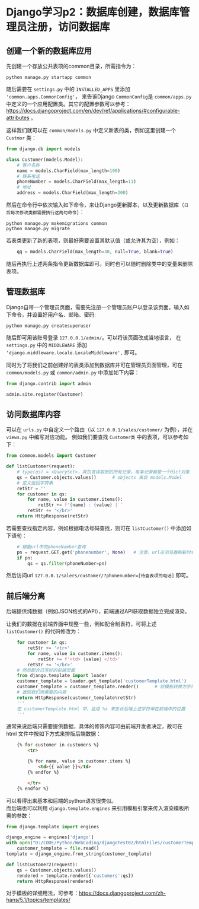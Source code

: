 # Django学习p2：数据库创建，数据库管理员注册，访问数据库

## 创建一个新的数据库应用

先创建一个存放公共表项的common目录，所需指令为：
```commandline
python manage.py startapp common
```
随后需要在 `settings.py` 中的 `INSTALLED_APPS` 里添加 `'common.apps.CommonConfig'`，
来告诉Django `CommonConfig`是 `common/apps.py` 中定义的一个应用配置类。其它的配置参数可以参考：
https://docs.djangoproject.com/en/dev/ref/applications/#configurable-attributes 。

这样我们就可以在 `common/models.py` 中定义新表的类，例如这里创建一个 `Custmor` 类：
```python
from django.db import models

class Customer(models.Model):
    # 客户名称
    name = models.CharField(max_length=100)
    # 联系电话
    phoneNumber = models.CharField(max_length=11)
    # 地址
    address = models.CharField(max_length=200)
```
然后在命令行中依次输入如下命令，来让Django更新脚本，以及更新数据库（`日后每次修改类都需要执行这两句命令`）：
```commandline
python manage.py makemigrations common
python manage.py migrate
```
若表类更新了新的表项，则最好需要设置其默认值（或允许其为空），例如：
```python
    qq = models.CharField(max_length=30, null=True, blank=True)
```
随后再执行上述两条指令更新数据库即可。同时也可以随时删除类中的变量来删除表项。

## 管理数据库

Django自带一个管理员页面，需要先注册一个管理员账户以登录该页面。输入如下命令，并设置好用户名、邮箱、密码:
```commandline
python manage.py createsuperuser
```

随后即可用该账号登录 `127.0.0.1/admin/`。可以将该页面改成当地语言，
在 `settings.py` 中的 `MIDDLEWARE` 添加 `'django.middleware.locale.LocaleMiddleware',` 即可。

同时为了将我们之前创建好的表类添加到数据库并可在管理员页面管理，可在 `common/models.py` 或 `common/admin.py` 中添加如下内容：
```python
from django.contrib import admin

admin.site.register(Customer)
```

## 访问数据库内容

可以在 `urls.py` 中自定义一个路由（以 `127.0.0.1/sales/customer/` 为例），并在 `views.py` 中编写对应功能。
例如我们要查找 `Customer类` 中的表项，可以参考如下：
```python
from common.models import Customer

def listCustomer(request):
    # type(qs) = <QuerySet>，其包含读取到的所有记录。每条记录都是一个dict对象（key是字段名，value是字段值）
    qs = Customer.objects.values()      # objects 来自 models.Model
    # 定义返回字符串
    retStr = ''
    for customer in qs:
        for name, value in customer.items():
            retStr += f'{name} : {value} | '
        retStr += '</br>'
    return HttpResponse(retStr)
```
若需要查找指定内容，例如根据电话号码查找，则可在 `listCustomer()` 中添加如下语句：
```python
    # 根据url中的phoneNumber查询
    pn = request.GET.get('phonenumber', None)   # 注意，url在浏览器刷新时会自动全转为小写，所以此处冒号内不要出现大写
    if pn:
        qs = qs.filter(phoneNumber=pn)
```
然后访问url `127.0.0.1/salers/customer/?phonenumber=[待查表项的电话]` 即可。

## 前后端分离

后端提供纯数据（例如JSON格式的API），前端通过API获取数据独立完成渲染。

让我们的数据在前端界面中规整一些，例如配合制表符，可将上述 `listCustomer()` 的代码修改为：
```python
    for customer in qs:
        retStr += '<tr>'
        for name, value in customer.items():
            retStr += f'<td> {value} </td>'
        retStr += '</br>'
    # 然后配合已写好的前端页面
    from django.template import loader
    customer_template = loader.get_template('customerTemplate.html')    # 以模板形式(Django的Template)获取html文件，适用于render()
    customer_template = customer_template.render()      # 将模板转换为字符串形式(Django的SafeString)
    # 返回我们所需要的内容
    return HttpResponse(customer_template%retStr)
    '''
    在 customerTemplate.html 中，会用 %s 来告诉后端上述字符串在前端中的位置
    '''
```

通常来说后端只需要提供数据，具体的修饰内容可由前端开发者决定，故可在 html 文件中按如下方式来排版后端数据：
```html
    {% for customer in customers %}
        <tr>

        {% for name, value in customer.items %}
            <td>{{ value }}</td>
        {% endfor %}

        </tr>
    {% endfor %}
```
可以看得出来基本和后端的python语言很类似。  
而后端也可以利用 `django.template.engines` 来引用模板引擎来传入渲染模板所需的参数：
```python
from django.template import engines

django_engine = engines['django']
with open("D:/CODE/Python/WebCoding/djangoTest02/htmlFiles/customerTemplateTutorial.html", "r", encoding="utf-8") as file:
    customer_template = file.read()
template = django_engine.from_string(customer_template)

def listCustomer2(request):
    qs = Customer.objects.values()
    rendered = template.render({'customers':qs})
    return HttpResponse(rendered)
```
对于模板的详细用法，可参考：https://docs.djangoproject.com/zh-hans/5.1/topics/templates/
